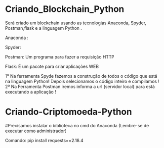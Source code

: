 
# Criando_Blockchain_Python
Será criado um blockchain usando as tecnologias Anaconda, Spyder, Postman,flask e a linguagem Python .

Anaconda : 

Spyder:

Postman: Um programa para fazer a requisição HTTP

Flask: É um pacote para criar aplicações WEB

1º Na ferramenta Spyde fazemos a construção de todos o código que está na linguagem Python! Depois selecionamos o código inteiro e compilamos !
2º Na Ferramenta Postman iremos informa a url (servidor local) para está executando a aplicação !

# Criando-Criptomoeda-Python

#Precisamos instalar o biblioteca no cmd do Anaconda (Lembre-se de executar como administrador)

Comando: pip install requests==2.18.4

